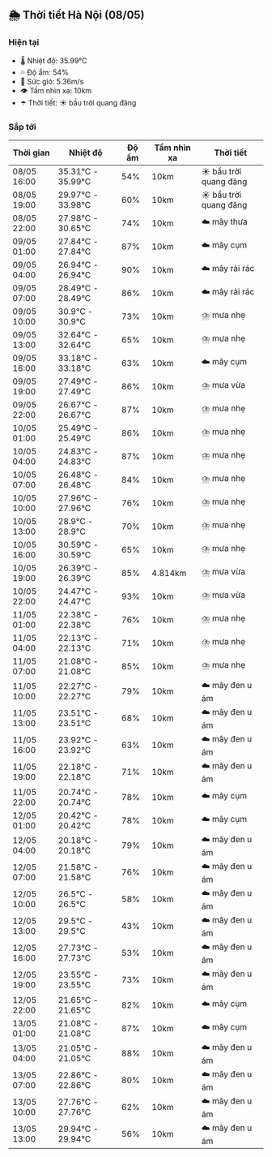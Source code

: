## 🌦️ Thời tiết Hà Nội (08/05)

### Hiện tại

- 🌡️ Nhiệt độ: 35.99℃
- 💦 Độ ẩm: 54%
- 💨 Sức gió: 5.36m/s
- 👁️ Tầm nhìn xa: 10km
- ☂️ Thời tiết: ☀️ bầu trời quang đãng

### Sắp tới

| Thời gian | Nhiệt độ | Độ ẩm | Tầm nhìn xa | Thời tiết |
| --- | --- | --- | --- | --- |
| 08/05 16:00 | 35.31℃ - 35.99℃ | 54% | 10km | ☀️ bầu trời quang đãng |
| 08/05 19:00 | 29.97℃ - 33.98℃ | 60% | 10km | ☀️ bầu trời quang đãng |
| 08/05 22:00 | 27.98℃ - 30.65℃ | 74% | 10km | ☁️ mây thưa |
| 09/05 01:00 | 27.84℃ - 27.84℃ | 87% | 10km | ☁️ mây cụm |
| 09/05 04:00 | 26.94℃ - 26.94℃ | 90% | 10km | ☁️ mây rải rác |
| 09/05 07:00 | 28.49℃ - 28.49℃ | 86% | 10km | ☁️ mây rải rác |
| 09/05 10:00 | 30.9℃ - 30.9℃ | 73% | 10km | ⛈️ mưa nhẹ |
| 09/05 13:00 | 32.64℃ - 32.64℃ | 65% | 10km | ⛈️ mưa nhẹ |
| 09/05 16:00 | 33.18℃ - 33.18℃ | 63% | 10km | ☁️ mây cụm |
| 09/05 19:00 | 27.49℃ - 27.49℃ | 86% | 10km | ⛈️ mưa vừa |
| 09/05 22:00 | 26.67℃ - 26.67℃ | 87% | 10km | ⛈️ mưa nhẹ |
| 10/05 01:00 | 25.49℃ - 25.49℃ | 86% | 10km | ⛈️ mưa nhẹ |
| 10/05 04:00 | 24.83℃ - 24.83℃ | 87% | 10km | ⛈️ mưa nhẹ |
| 10/05 07:00 | 26.48℃ - 26.48℃ | 84% | 10km | ⛈️ mưa nhẹ |
| 10/05 10:00 | 27.96℃ - 27.96℃ | 76% | 10km | ⛈️ mưa nhẹ |
| 10/05 13:00 | 28.9℃ - 28.9℃ | 70% | 10km | ⛈️ mưa nhẹ |
| 10/05 16:00 | 30.59℃ - 30.59℃ | 65% | 10km | ⛈️ mưa nhẹ |
| 10/05 19:00 | 26.39℃ - 26.39℃ | 85% | 4.814km | ⛈️ mưa vừa |
| 10/05 22:00 | 24.47℃ - 24.47℃ | 93% | 10km | ⛈️ mưa vừa |
| 11/05 01:00 | 22.38℃ - 22.38℃ | 76% | 10km | ⛈️ mưa nhẹ |
| 11/05 04:00 | 22.13℃ - 22.13℃ | 71% | 10km | ⛈️ mưa nhẹ |
| 11/05 07:00 | 21.08℃ - 21.08℃ | 85% | 10km | ⛈️ mưa nhẹ |
| 11/05 10:00 | 22.27℃ - 22.27℃ | 79% | 10km | ☁️ mây đen u ám |
| 11/05 13:00 | 23.51℃ - 23.51℃ | 68% | 10km | ☁️ mây đen u ám |
| 11/05 16:00 | 23.92℃ - 23.92℃ | 63% | 10km | ☁️ mây đen u ám |
| 11/05 19:00 | 22.18℃ - 22.18℃ | 71% | 10km | ☁️ mây đen u ám |
| 11/05 22:00 | 20.74℃ - 20.74℃ | 78% | 10km | ☁️ mây cụm |
| 12/05 01:00 | 20.42℃ - 20.42℃ | 78% | 10km | ☁️ mây cụm |
| 12/05 04:00 | 20.18℃ - 20.18℃ | 79% | 10km | ☁️ mây đen u ám |
| 12/05 07:00 | 21.58℃ - 21.58℃ | 76% | 10km | ☁️ mây đen u ám |
| 12/05 10:00 | 26.5℃ - 26.5℃ | 58% | 10km | ☁️ mây đen u ám |
| 12/05 13:00 | 29.5℃ - 29.5℃ | 43% | 10km | ☁️ mây đen u ám |
| 12/05 16:00 | 27.73℃ - 27.73℃ | 53% | 10km | ☁️ mây đen u ám |
| 12/05 19:00 | 23.55℃ - 23.55℃ | 73% | 10km | ☁️ mây đen u ám |
| 12/05 22:00 | 21.65℃ - 21.65℃ | 82% | 10km | ☁️ mây cụm |
| 13/05 01:00 | 21.08℃ - 21.08℃ | 87% | 10km | ☁️ mây cụm |
| 13/05 04:00 | 21.05℃ - 21.05℃ | 88% | 10km | ☁️ mây đen u ám |
| 13/05 07:00 | 22.86℃ - 22.86℃ | 80% | 10km | ☁️ mây đen u ám |
| 13/05 10:00 | 27.76℃ - 27.76℃ | 62% | 10km | ☁️ mây đen u ám |
| 13/05 13:00 | 29.94℃ - 29.94℃ | 56% | 10km | ☁️ mây đen u ám |
